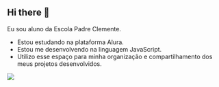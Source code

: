 ## Hi there 👋

Eu sou aluno da Escola Padre Clemente.

- Estou estudando na plataforma Alura.
- Estou me desenvolvendo na linguagem JavaScript.
- Utilizo esse espaço para minha organização e compartilhamento dos meus projetos desenvolvidos.


![](https://media.tenor.com/WPJoFnJAjJIAAAAM/safa-credit-to-safa.gif)

  
